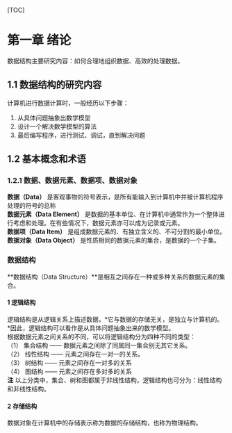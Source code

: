 [TOC]
# 第一章 绪论
数据结构主要研究内容：如何合理地组织数据、高效的处理数据。   
## 1.1 数据结构的研究内容
计算机进行数据计算时，一般经历以下步骤：   
1. 从具体问题抽象出数学模型
2. 设计一个解决数学模型的算法
3. 最后编写程序，进行测试、调试，直到解决问题

## 1.2 基本概念和术语
### 1.2.1 数据、数据元素、数据项、数据对象
**数据（Data）** 是客观事物的符号表示，是所有能输入到计算机中并被计算机程序处理的符号的总称   
**数据元素（Data Element）** 是数据的基本单位、在计算机中通常作为一个整体进行考虑和处理。在有些情况下，数据元素亦可以成为记录或元素。   
**数据项（Data Item）** 是组成数据元素的、有独立含义的、不可分割的最小单位。   
**数据对象（Data Object）** 是性质相同的数据元素的集合，是数据的一个子集。   
### 数据结构
**数据结构（Data Structure）**是相互之间存在一种或多种关系的数据元素的集合。   
#### 1 逻辑结构
逻辑结构是从逻辑关系上描述数据，*它与数据的存储无关，是独立与计算机的。*因此，逻辑结构可以看作是从具体问题抽象出来的数学模型。   
根据数据元素之间关系的不同，可以将逻辑结构分为四种不同的类型：   
（1） 集合结构 —— 数据元素之间除了同属同一集合别无其它关系。   
（2） 线性结构 —— 元素之间存在一对一的关系。  
（3） 树结构 —— 元素之间存在一对多的关系   
（4） 图结构 —— 元素之间存在多对多的关系   
**注** 以上分类中，集合、树和图都属于非线性结构，逻辑结构也可分为：线性结构和非线性结构。   
#### 2 存储结构
数据对象在计算机中的存储表示称为数据的存储结构，也称为物理结构。   
